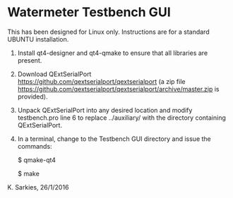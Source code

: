 Watermeter Testbench GUI
========================

This has been designed for Linux only. Instructions are for a standard UBUNTU
installation.

1. Install qt4-designer and qt4-qmake to ensure that all libraries are present.
2. Download QExtSerialPort https://github.com/qextserialport/qextserialport
   (a zip file https://github.com/qextserialport/qextserialport/archive/master.zip
   is provided).
3. Unpack QExtSerialPort into any desired location and modify testbench.pro
   line 6 to replace ../auxiliary/ with the directory containing QExtSerialPort.
4. In a terminal, change to the Testbench GUI directory and issue the commands:

   $ qmake-qt4

   $ make

K. Sarkies, 26/1/2016

